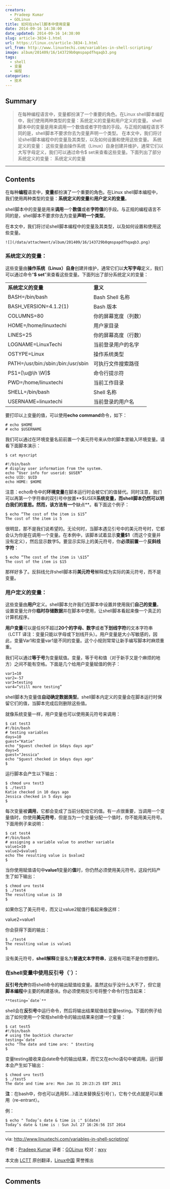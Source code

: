 ```yaml
---
creators:
  - Pradeep Kumar
  - GOLinux
title: 如何在shell脚本中使用变量
date: 2014-09-16 14:38:00
date_updated: 2014-09-16 14:38:00
slug: article-3834-1.html
url: https://linux.cn/article-3834-1.html
url_from: http://www.linuxtechi.com/variables-in-shell-scripting/
image: album/201409/16/143729b0qmspapdfhqaqb3.png
tags:
  - shell
  - 变量
  - 编程
categories:
  - 技术
---
```


## Summary

> 在每种编程语言中，变量都扮演了一个重要的角色。在Linux shell脚本编程中，我们使用两种类型的变量：系统定义的变量和用户定义的变量。 shell脚本中的变量是用来调用一个数值或者字符值的手段。与正规的编程语言不同的是，shell脚本不要求你去为变量声明一个类型。 在本文中，我们将讨论shell脚本编程中的变量及其类型，以及如何设置和使用这些变量。  系统定义的变量： 这些变量由操作系统（Linux）自身创建并维护，通常它们以大写字母定义，我们可以通过命令$ set来查看这些变量。下面列出了部分系统定义的变量：    系统定义的变量

***

<!-- more -->

## Contents

在每种**编程**语言中，**变量**都扮演了一个重要的角色。在Linux shell脚本编程中，我们使用两种类型的变量：**系统定义的变量**和**用户定义的变量**。

shell脚本中的变量是用来**调用**一个**数值**或者**字符值**的手段。与正规的编程语言不同的是，shell脚本不要求你去为变量**声明一个类型**。

在本文中，我们将讨论shell脚本编程中的变量及其类型，以及如何设置和使用这些变量。

`![](/data/attachment/album/201409/16/143729b0qmspapdfhqaqb3.png)`

### 系统定义的变量：

这些变量由**操作系统（Linux）自身**创建并维护，通常它们以**大写字母**定义，我们可以通过命令“**$ set**”来查看这些变量。下面列出了部分系统定义的变量：

|  |  |
| --- | --- |
| **系统定义的变量**  | **意义**  |
| BASH=/bin/bash | Bash Shell 名称 |
| BASH\_VERSION=4.1.2(1) | Bash 版本 |
| COLUMNS=80 | 你的屏幕宽度（列数） |
| HOME=/home/linuxtechi | 用户家目录 |
| LINES=25 | 你的屏幕高度（行数） |
| LOGNAME=LinuxTechi | 当前登录用户的名字 |
| OSTYPE=Linux | 操作系统类型 |
| PATH=/usr/bin:/sbin:/bin:/usr/sbin | 可执行文件搜索路径 |
| PS1=[\u@\h \W]\$ | 命令行提示符 |
| PWD=/home/linuxtechi | 当前工作目录 |
| SHELL=/bin/bash | Shell 名称 |
| USERNAME=linuxtechi | 当前登录的用户名 |

要打印以上变量的值，可以使用**echo command**命令，如下：

```shell
# echo $HOME
# echo $USERNAME
```

我们可以通过在环境变量名前前置一个美元符号来从你的脚本里输入环境变量。请看下面脚本演示：

```shell
$ cat myscript

#!/bin/bash
# display user information from the system.
echo “User info for userid: $USER”
echo UID: $UID
echo HOME: $HOME 
```

注意：echo命令中的**环境变量**在脚本运行时会被它们的值替代。同时注意，我们可以再第一个字符串的双引号中放置**$USER**系统变量，而shell脚本仍然可以明白我们的意思。然而，该方法有一个**缺点**。看下面这个例子：

```shell
$ echo “The cost of the item is $15”
The cost of the item is 5
```

很明显，那不是我们说希望的。无论何时，当脚本遇见引号中的美元符号时，它都会认为你是在调用一个变量。在本例中，该脚本试着显示**变量$1**（而这个变量并没有定义），然后显示数字5。要显示实际上的美元符号，你**必须前置**一个**反斜线字符**：

```shell
$ echo “The cost of the item is \$15”
The cost of the item is $15
```

那样好多了。反斜线允许shell脚本将**美元符号**解释成为实际的美元符号，而不是变量。

### 用户定义的变量：

这些变量由**用户**定义。shell脚本允许我们在脚本中设置并使用我们**自己的变量**。设置变量允许你**临时存储数据**并在脚本中使用，让shell脚本看起来像一个真正的计算机程序。

**用户变量**可以是任何不超过**20个的字母、数字**或者**下划线字符**的文本字符串（LCTT 译注：变量只能以字母或下划线开头）。用户变量是大小写敏感的，因此，变量Var1和变量var1是不同的变量。这个小规则常常让新手编写脚本时麻烦重重。

我们可以通过**等于号**为变量赋值。变量，等于号和值（对于新手又是个麻烦的地方）之间不能有空格。下面是几个给用户变量赋值的例子：

```shell
var1=10
var2=-57
var3=testing
var4=“still more testing”
```

shell脚本为变量值**自动确定数据类型**。shell脚本内定义的变量会在脚本运行时保留它们的值，当脚本完成后则删除这些值。

就像系统变量一样，用户变量也可以使用美元符号来调用：

```shell
$ cat test3
#!/bin/bash
# testing variables
days=10
guest="Katie"
echo "$guest checked in $days days ago"
days=5
guest="Jessica"
echo "$guest checked in $days days ago"
$
```

运行脚本会产生以下输出：

```shell
$ chmod u+x test3
$ ./test3
Katie checked in 10 days ago
Jessica checked in 5 days ago
$
```

每次变量被**调用**，它都会变成了当前分配给它的值。有一点很重要，当调用一个变量值时，你使用**美元符号**，但是当为一个变量分配一个值时，你不能用美元符号。下面用例子来说明：

```shell
$ cat test4
#!/bin/bash
# assigning a variable value to another variable
value1=10
value2=$value1
echo The resulting value is $value2
$
```

当你使用赋值语句中**value1**变量的**值**时，你仍然必须使用美元符号。这段代码产生了如下输出：

```shell
$ chmod u+x test4
$ ./test4
The resulting value is 10
$
```

如果你忘了美元符号，而又让value2赋值行看起来像这样：

value2=value1

你会获得下面的输出：

```shell
$ ./test4    
The resulting value is value1
$
```

没有美元符号，**shell解释**变量名为**普通文本字符串**，这极有可能不是你想要的。

### 在shell变量中使用反引号（`）：

**反引号允许**你将shell命令的输出赋值给变量。虽然这似乎没什么大不了，但它是**脚本编程**中主要的构建基块。你必须使用反引号将整个命令行包含起来：

```shell
**testing=`date`**
```

shell会在**反引号**中运行命令，然后将输出结果赋值给变量testing。下面的例子给出了如何使用一个常规shell命令的输出结果来创建一个变量：

```shell
$ cat test5
#!/bin/bash
# using the backtick character
testing=`date`
echo "The date and time are: " $testing
$
```

变量testing接收来自date命令的输出结果，而它又在echo语句中被调用。运行脚本会产生如下输出：

```shell
$ chmod u+x test5
$ ./test5
The date and time are: Mon Jan 31 20:23:25 EDT 2011
```

**注**：在bash中，你也可以选用$(...)语法来替换反引号(`)，它有个优点就是可以重用（re-entrant）。

例：

```shell
$ echo " Today’s date & time is :" $(date)
Today’s date & time is : Sun Jul 27 16:26:56 IST 2014 
```

---

via: <http://www.linuxtechi.com/variables-in-shell-scripting/>

作者：[Pradeep Kumar](http://www.linuxtechi.com/author/pradeep/) 译者：[GOLinux](https://github.com/GOLinux) 校对：[wxy](https://github.com/wxy)

本文由 [LCTT](https://github.com/LCTT/TranslateProject) 原创翻译，[Linux中国](https://linux.cn/) 荣誉推出

***

## Comments
